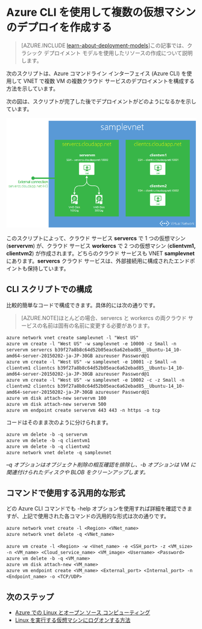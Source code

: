 <properties
   pageTitle="Azure CLI を使用して複数の仮想マシンのデプロイを作成する | Microsoft Azure"
   description="クラシック デプロイ モデルと Azure CLI を使用して複数の仮想マシンのデプロイを作成する方法について説明します。"
   services="virtual-machines"
   documentationCenter="nodejs"
   authors="AlanSt"
   manager="timlt"
   editor=""
   tags="azure-service-management"/>

   <tags
   ms.service="virtual-machines"
   ms.devlang="nodejs"
   ms.topic="article"
   ms.tgt_pltfrm="Linux"
   ms.workload="infrastructure-services"
   ms.date="02/20/2015"
   ms.author="alanst"/>

# Azure CLI を使用して複数の仮想マシンのデプロイを作成する

> [AZURE.INCLUDE [learn-about-deployment-models](../../includes/learn-about-deployment-models-include.md)]この記事では、クラシック デプロイメント モデルを使用したリソースの作成について説明します。

次のスクリプトは、Azure コマンドライン インターフェイス (Azure CLI) を使用して VNET で複数 VM の複数クラウド サービスのデプロイメントを構成する方法を示しています。

次の図は、スクリプトが完了した後でデプロイメントがどのようになるかを示しています。

![](./media/virtual-machines-create-multi-vm-deployment-xplat-cli/multi-vm-xplat-cli.png)

このスクリプトによって、クラウド サービス **servercs** で 1 つの仮想マシン (**servervm**) が、クラウド サービス **workercs** で 2 つの仮想マシン (**clientvm1, clientvm2**) が作成されます。どちらのクラウド サービスも VNET **samplevnet** にあります。**servercs** クラウド サービスは、外部接続用に構成されたエンドポイントも保持しています。

## CLI スクリプトでの構成
比較的簡単なコードで構成できます。具体的には次の通りです。

>[AZURE.NOTE]ほとんどの場合、servercs と workercs の両クラウド サービスの名前は固有の名前に変更する必要があります。

    azure network vnet create samplevnet -l "West US"
    azure vm create -l "West US" -w samplevnet -e 10000 -z Small -n servervm servercs b39f27a8b8c64d52b05eac6a62ebad85__Ubuntu-14_10-amd64-server-20150202-ja-JP-30GB azureuser Password@1
    azure vm create -l "West US" -w samplevnet -e 10001 -z Small –n clientvm1 clientcs b39f27a8b8c64d52b05eac6a62ebad85__Ubuntu-14_10-amd64-server-20150202-ja-JP-30GB azureuser Password@1
    azure vm create -l "West US" -w samplevnet -e 10002 -c -z Small -n clientvm2 clientcs b39f27a8b8c64d52b05eac6a62ebad85__Ubuntu-14_10-amd64-server-20150202-ja-JP-30GB azureuser Password@1
    azure vm disk attach-new servervm 100
    azure vm disk attach-new servervm 500
    azure vm endpoint create servervm 443 443 -n https -o tcp

コードはそのまま次のように分けられます。

    azure vm delete -b -q servervm
    azure vm delete -b -q clientvm1
    azure vm delete -b -q clientvm2
    azure network vnet delete -q samplevnet

*–q オプションはオブジェクト削除の相互確認を排除し、-b オプションは VM に関連付けられたディスクや BLOB をクリーンアップします。*

## コマンドで使用する汎用的な形式

どの Azure CLI コマンドでも -help オプションを使用すれば詳細を確認できますが、上記で使用された各コマンドの汎用的な形式は次の通りです。

    azure network vnet create -l <Region> <VNet_name>
    azure network vnet delete -q <VNet_name>

    azure vm create -l <Region> -w <Vnet_name> -e <SSH_port> -z <VM_size> -n <VM_name> <Cloud_service_name> <VM_image> <Username> <Password>
    azure vm delete -b -q <VM_name>
    azure vm disk attach-new <VM_name>
    azure vm endpoint create <VM_name> <External_port> <Internal_port> -n <Endpoint_name> -o <TCP/UDP>

## 次のステップ


* [Azure での Linux とオープン ソース コンピューティング](virtual-machines-linux-opensource.md)
* [Linux を実行する仮想マシンにログオンする方法](virtual-machines-linux-how-to-log-on.md)
 

<!---HONumber=Sept15_HO4-->